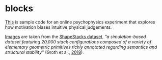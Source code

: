 # blocks

[This](/FINALwithImageCombos.html) is sample code for an online psychophysics experiment that explores how motivation biases intuitive physical judgements.

[Images](/BlocksExperimentFINAL/images) are taken from the [ShapeStacks dataset](https://ogroth.github.io/shapestacks/), *"a simulation-based dataset featuring 20,000 stack configurations composed of a variety of elementary geometric primitives richly annotated regarding semantics and structural stability"* (Groth et al., [2018](https://openaccess.thecvf.com/content_ECCV_2018/html/Oliver_Groth_ShapeStacks_Learning_Vision-Based_ECCV_2018_paper.html)).
